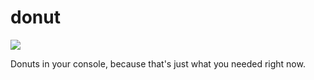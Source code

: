# donut
![](http://zippy.gfycat.com/EagerLoathsomeDoctorfish.gif)

Donuts in your console, because that's just what you needed right now.
